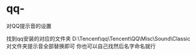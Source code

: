 # qq-
对QQ提示音的设置

找到qq安装的对应的文件夹
D:\Tencent\qq\Tencent\QQ\Misc\Sound\Classic
对文件夹提示音全部替换即可
你也可以自己找然后名字命名就行


